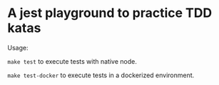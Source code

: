 # A jest playground to practice TDD katas

Usage:

`make test` to execute tests with native node.

`make test-docker` to execute tests in a dockerized environment.


